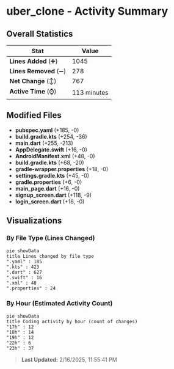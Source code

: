 # uber_clone - Activity Summary 

## Overall Statistics

| Stat                   | Value                                                             |
| ---------------------- | ----------------------------------------------------------------- |
| **Lines Added** (➕)   | 1045                                          |
| **Lines Removed** (➖) | 278                                        |
| **Net Change** (↕)    | 767                |
| **Active Time** (⌚)   | 113 minutes |


## Modified Files
- **pubspec.yaml** (+185, -0)
- **build.gradle.kts** (+254, -36)
- **main.dart** (+255, -213)
- **AppDelegate.swift** (+16, -0)
- **AndroidManifest.xml** (+48, -0)
- **build.gradle.kts** (+68, -20)
- **gradle-wrapper.properties** (+18, -0)
- **settings.gradle.kts** (+45, -0)
- **gradle.properties** (+6, -0)
- **main_page.dart** (+16, -0)
- **signup_screen.dart** (+118, -9)
- **login_screen.dart** (+16, -0)

## Visualizations

### By File Type (Lines Changed)

```mermaid
pie showData
title Lines changed by file type
".yaml" : 185
".kts" : 423
".dart" : 627
".swift" : 16
".xml" : 48
".properties" : 24
```

### By Hour (Estimated Activity Count)

```mermaid
pie showData
title Coding activity by hour (count of changes)
"17h" : 12
"18h" : 14
"19h" : 12
"22h" : 6
"23h" : 37
```


> **Last Updated:** 2/16/2025, 11:55:41 PM